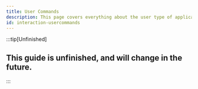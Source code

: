 ```yaml
---
title: User Commands
description: This page covers everything about the user type of application commands.
id: interaction-usercommands
---
```


:::tip[Unfinished]

## This guide is unfinished, and will change in the future.

:::
